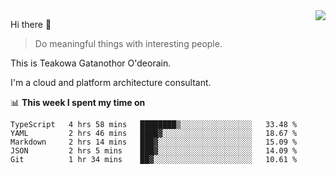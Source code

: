 <img align="right" src="https://github-readme-stats.vercel.app/api?username=Teakowa&show_icons=true&icon_color=2f80ed&text_color=718096&bg_color=ffffff&hide_title=true" />

Hi there 👋

> Do meaningful things with interesting people.

This is Teakowa Gatanothor O'deorain.

I'm a cloud and platform architecture consultant.

📊 **This week I spent my time on**
<!--START_SECTION:waka-->
```text
TypeScript   4 hrs 58 mins   ████████▒░░░░░░░░░░░░░░░░   33.48 % 
YAML         2 hrs 46 mins   ████▓░░░░░░░░░░░░░░░░░░░░   18.67 % 
Markdown     2 hrs 14 mins   ███▓░░░░░░░░░░░░░░░░░░░░░   15.09 % 
JSON         2 hrs 5 mins    ███▓░░░░░░░░░░░░░░░░░░░░░   14.09 % 
Git          1 hr 34 mins    ██▓░░░░░░░░░░░░░░░░░░░░░░   10.61 % 
```
<!--END_SECTION:waka-->
